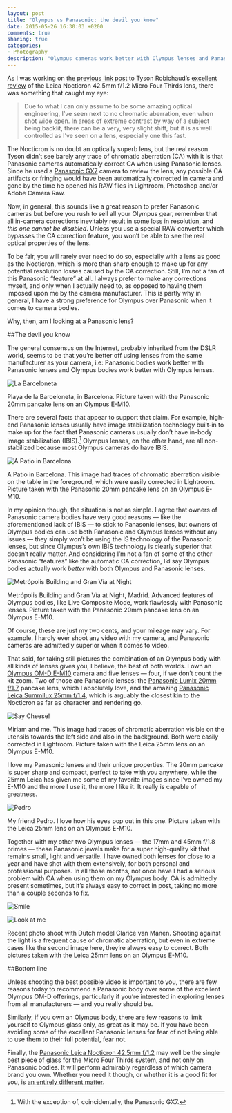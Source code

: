 ```yaml
---
layout: post
title: "Olympus vs Panasonic: the devil you know"
date: 2015-05-26 16:30:03 +0200
comments: true
sharing: true
categories: 
- Photography
description: "Olympus cameras work better with Olympus lenses and Panasonic cameras work better with Panasonic lenses. Or do they?"
---
```


As I was working on [the previous link post](/2015/05/26/tyson-robichaud-reviews-the-panasonic-leica-nocticron-42-dot-5mm-f-slash-1-dot-2-micro-four-thirds-lens/) to Tyson Robichaud’s [excellent review](https://tysonrobichaudphotography.wordpress.com/2015/05/22/a-pana-leica-nocticron-42-5mm-f1-2-review-i-never-should-have-doubted-you/) of the Leica Nocticron 42.5mm f/1.2 Micro Four Thirds lens, there was something that caught my eye:

> Due to what I can only assume to be some amazing optical engineering, I’ve seen next to no chromatic aberration, even when shot wide open. In areas of extreme contrast by way of a subject being backlit, there can be a very, very slight shift, but it is as well controlled as I’ve seen on a lens, especially one this fast.

The Nocticron is no doubt an optically superb lens, but the real reason Tyson didn’t see barely any trace of chromatic aberration (CA) with it is that Panasonic cameras automatically correct CA when using Panasonic lenses. Since he used a [Panasonic GX7](http://www.amazon.com/gp/product/B00E87OK84/ref=as_li_tl?ie=UTF8&camp=1789&creative=390957&creativeASIN=B00E87OK84&linkCode=as2&tag=analogsens-20&linkId=3RVOA6LAYOKB5T4X) camera to review the lens, any possible CA artifacts or fringing would have been automatically corrected in camera and gone by the time he opened his RAW files in Lightroom, Photoshop and/or Adobe Camera Raw.

Now, in general, this sounds like a great reason to prefer Panasonic cameras but before you rush to sell all your Olympus gear, remember that all in-camera corrections inevitably result in some loss in resolution, and _this one cannot be disabled_. Unless you use a special RAW converter which bypasses the CA correction feature, you won’t be able to see the real optical properties of the lens.

To be fair, you will rarely ever need to do so, especially with a lens as good as the Nocticron, which is more than sharp enough to make up for any potential resolution losses caused by the CA correction. Still, I’m not a fan of this Panasonic “feature” at all. I always prefer to make any corrections myself, and only when I actually need to, as opposed to having them imposed upon me by the camera manufacturer. This is partly why in general, I have a strong preference for Olympus over Panasonic when it comes to camera bodies.  

Why, then, am I looking at a Panasonic lens?


##The devil you know

The general consensus on the Internet, probably inherited from the DSLR world, seems to be that you’re better off using lenses from the same manufacturer as your camera, i.e: Panasonic bodies work better with Panasonic lenses and Olympus bodies work better with Olympus lenses. 

<p class="extra-width"><img src="https://c1.staticflickr.com/9/8857/17902903470_2c86e52b97_o.jpg" title="La Barceloneta"/></p>

<p class="photo-credit">Playa de la Barceloneta, in Barcelona. Picture taken with the Panasonic 20mm pancake lens on an Olympus E-M10.</p>

There are several facts that appear to support that claim. For example, high-end Panasonic lenses usually have image stabilization technology built-in to make up for the fact that Panasonic cameras usually don’t have in-body image stabilization (IBIS).[^Nocti1] Olympus lenses, on the other hand, are all non-stabilized because most Olympus cameras do have IBIS.

[^Nocti1]: With the exception of, coincidentally, the Panasonic GX7.

<p class="extra-width"><img src="https://c4.staticflickr.com/8/7769/17468009834_7e8333bef6_o.jpg" title="A Patio in Barcelona"/></p>

<p class="photo-credit">A Patio in Barcelona. This image had traces of chromatic aberration visible on the table in the foreground, which were easily corrected in Lightroom. Picture taken with the Panasonic 20mm pancake lens on an Olympus E-M10.</p>

In my opinion though, the situation is not as simple. I agree that owners of Panasonic camera bodies have very good reasons — like the aforementioned lack of IBIS — to stick to Panasonic lenses, but owners of Olympus bodies can use both Panasonic and Olympus lenses without any issues — they simply won’t be using the IS technology of the Panasonic lenses, but since Olympus’s own IBIS technology is clearly superior that doesn’t really matter. And considering I’m not a fan of some of the other Panasonic “features” like the automatic CA correction, I’d say Olympus bodies actually work _better_ with both Olympus and Panasonic lenses.

<p class="extra-width"><img src="https://c2.staticflickr.com/6/5462/17904356219_4218630608_o.jpg" title="Metrópolis Building and Gran Vía at Night"/></p>

<p class="photo-credit">Metrópolis Building and Gran Vía at Night, Madrid. Advanced features of Olympus bodies, like Live Composite Mode, work flawlessly with Panasonic lenses. Picture taken with the Panasonic 20mm pancake lens on an Olympus E-M10.</p>

Of course, these are just my two cents, and your mileage may vary. For example, I hardly ever shoot any video with my camera, and Panasonic cameras are admittedly superior when it comes to video.

That said, for taking still pictures the combination of an Olympus body with all kinds of lenses gives you, I believe, the best of both worlds. I own an [Olympus OM-D E-M10](http://www.amazon.com/gp/product/B00HPQ09H6/ref=as_li_tl?ie=UTF8&camp=1789&creative=390957&creativeASIN=B00HPQ09H6&linkCode=as2&tag=analogsens-20&linkId=5ET6A3Z3F2MGPJVW) camera and five lenses — four, if we don’t count the kit zoom. Two of those are Panasonic lenses: the [Panasonic Lumix 20mm f/1.7](http://www.amazon.com/gp/product/B00DJS830Y/ref=as_li_tl?ie=UTF8&camp=1789&creative=390957&creativeASIN=B00DJS830Y&linkCode=as2&tag=analogsens-20&linkId=XK3JYQHVEKVZ6ESI) pancake lens, which I absolutely love, and the amazing [Panasonic Leica Summilux 25mm f/1.4](http://www.amazon.com/gp/product/B0055N2L22/ref=as_li_tl?ie=UTF8&camp=1789&creative=390957&creativeASIN=B0055N2L22&linkCode=as2&tag=analogsens-20&linkId=THLRVRDHULF35P55), which is arguably the closest kin to the Nocticron as far as character and rendering go.

<p class="extra-width"><img src="https://c1.staticflickr.com/9/8800/17468003174_e059c1bcfb_o.jpg" title="Say Cheese!"/></p>

<p class="photo-credit">Miriam and me. This image had traces of chromatic aberration visible on the utensils towards the left side and also in the background. Both were easily corrected in Lightroom. Picture taken with the Leica 25mm lens on an Olympus E-M10.</p>

I love my Panasonic lenses and their unique properties. The 20mm pancake is super sharp and compact, perfect to take with you anywhere, while the 25mm Leica has given me some of my favorite images since I’ve owned my E-M10 and the more I use it, the more I like it. It really is capable of greatness.

<p class="extra-width"><img src="https://c2.staticflickr.com/6/5467/17902670828_0f0e145c1f_o.jpg" title="Pedro"/></p>

<p class="photo-credit">My friend Pedro. I love how his eyes pop out in this one. Picture taken with the Leica 25mm lens on an Olympus E-M10.</p>

Together with my other two Olympus lenses — the 17mm and 45mm f/1.8 primes — these Panasonic jewels make for a super high-quality kit that remains small, light and versatile. I have owned both lenses for close to a year and have shot with them extensively, for both personal and professional purposes. In all those months, not once have I had a serious problem with CA when using them on my Olympus body. CA is admittedly present sometimes, but it’s always easy to correct in post, taking no more than a couple seconds to fix.

<p class="extra-width"><img src="https://c1.staticflickr.com/9/8867/17468006044_cdd3c233c6_o.jpg" title="Smile"/></p>

<p class="extra-width"><img src="https://c1.staticflickr.com/9/8824/17902676098_b408025db4_o.jpg" title="Look at me"/></p>

<p class="photo-credit">Recent photo shoot with Dutch model Clarice van Manen. Shooting against the light is a frequent cause of chromatic aberration, but even in extreme cases like the second image here, they’re always easy to correct. Both pictures taken with the Leica 25mm lens on an Olympus E-M10.</p>


##Bottom line

Unless shooting the best possible video is important to you, there are few reasons today to recommend a Panasonic body over some of the excellent Olympus OM-D offerings, particularly if you’re interested in exploring lenses from all manufacturers — and you really should be.

Similarly, if you own an Olympus body, there are few reasons to limit yourself to Olympus glass only, as great as it may be. If you have been avoiding some of the excellent Panasonic lenses for fear of not being able to use them to their full potential, fear not. 

Finally, the [Panasonic Leica Nocticron 42.5mm f/1.2](http://www.amazon.com/gp/product/B00HXE4GZQ/ref=as_li_tl?ie=UTF8&camp=1789&creative=390957&creativeASIN=B00HXE4GZQ&linkCode=as2&tag=analogsens-20&linkId=LI25BABOSL5ZVHEM) may well be the single best piece of glass for the Micro Four Thirds system, and not only on Panasonic bodies. It will perform admirably regardless of which camera brand you own. Whether you need it though, or whether it is a good fit for you, is [an entirely different matter]().